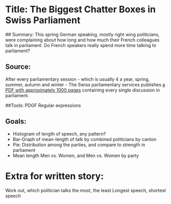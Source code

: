 # Title: The Biggest Chatter Boxes in Swiss Parliament

## Summary:
This spring German speaking, mostly right wing politicians, were
complaining about how long and how much their French colleagues talk in
parliament. Do French speakers really spend more time talking to parliament?

## Source:
After every parliamentary session - which is usually 4 a year, spring, summer,
autumn and winter - The Swiss parliamentary services publishes [a PDF with approximately 1000 pages](https://www.parlament.ch/centers/documents/de/NR_5004_1606.pdf) containing
every single discussion in parliament.

##Tools:
PDGF
Regular expressions

## Goals:
- Histogram of length of speech, any pattern?
- Bar-Graph of mean-length of talk by combined politicians by canton
- Pie: Distribution among the parties, and compare to strength in parliament
- Mean length Men vs. Women, and Men vs. Women by party

# Extra for written story:
Work out, which politician talks the most, the least
Longest speech, shortest speech
